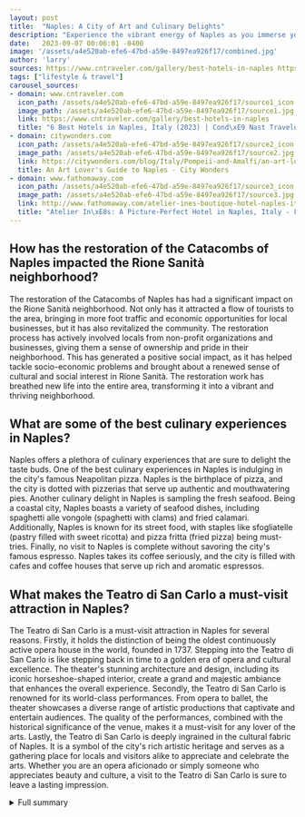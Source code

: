 ```yaml
---
layout: post
title:  "Naples: A City of Art and Culinary Delights"
description: "Experience the vibrant energy of Naples as you immerse yourself in its captivating art scene, historic landmarks, and mouthwatering culinary offerings."
date:   2023-09-07 00:06:01 -0400
image: '/assets/a4e520ab-efe6-47bd-a59e-8497ea926f17/combined.jpg'
author: 'larry'
sources: https://www.cntraveler.com/gallery/best-hotels-in-naples https://citywonders.com/blog/Italy/Pompeii-and-Amalfi/an-art-lovers-guide-to-naples http://www.fathomaway.com/atelier-ines-boutique-hotel-naples-italy-review/ https://artsandculture.google.com/story/4gVBLo6diFUXJw https://devourtours.com/blog/michelin-star-restaurants-naples-italy/ https://study.com/academy/lesson/teatro-di-san-carlo-architecture-history.html
tags: ["lifestyle & travel"]
carousel_sources:
- domain: www.cntraveler.com
  icon_path: /assets/a4e520ab-efe6-47bd-a59e-8497ea926f17/source1_icon.jpg
  image_path: /assets/a4e520ab-efe6-47bd-a59e-8497ea926f17/source1.jpg
  link: https://www.cntraveler.com/gallery/best-hotels-in-naples
  title: "6 Best Hotels in Naples, Italy (2023) | Cond\xE9 Nast Traveler"
- domain: citywonders.com
  icon_path: /assets/a4e520ab-efe6-47bd-a59e-8497ea926f17/source2_icon.jpg
  image_path: /assets/a4e520ab-efe6-47bd-a59e-8497ea926f17/source2.jpg
  link: https://citywonders.com/blog/Italy/Pompeii-and-Amalfi/an-art-lovers-guide-to-naples
  title: An Art Lover's Guide to Naples - City Wonders
- domain: www.fathomaway.com
  icon_path: /assets/a4e520ab-efe6-47bd-a59e-8497ea926f17/source3_icon.jpg
  image_path: /assets/a4e520ab-efe6-47bd-a59e-8497ea926f17/source3.jpg
  link: http://www.fathomaway.com/atelier-ines-boutique-hotel-naples-italy-review/
  title: "Atelier In\xE8s: A Picture-Perfect Hotel in Naples, Italy - Fathom"
---
```


## How has the restoration of the Catacombs of Naples impacted the Rione Sanità neighborhood?
The restoration of the Catacombs of Naples has had a significant impact on the Rione Sanità neighborhood. Not only has it attracted a flow of tourists to the area, bringing in more foot traffic and economic opportunities for local businesses, but it has also revitalized the community. The restoration process has actively involved locals from non-profit organizations and businesses, giving them a sense of ownership and pride in their neighborhood. This has generated a positive social impact, as it has helped tackle socio-economic problems and brought about a renewed sense of cultural and social interest in Rione Sanità. The restoration work has breathed new life into the entire area, transforming it into a vibrant and thriving neighborhood.

## What are some of the best culinary experiences in Naples?
Naples offers a plethora of culinary experiences that are sure to delight the taste buds. One of the best culinary experiences in Naples is indulging in the city's famous Neapolitan pizza. Naples is the birthplace of pizza, and the city is dotted with pizzerias that serve up authentic and mouthwatering pies. Another culinary delight in Naples is sampling the fresh seafood. Being a coastal city, Naples boasts a variety of seafood dishes, including spaghetti alle vongole (spaghetti with clams) and fried calamari. Additionally, Naples is known for its street food, with staples like sfogliatelle (pastry filled with sweet ricotta) and pizza fritta (fried pizza) being must-tries. Finally, no visit to Naples is complete without savoring the city's famous espresso. Naples takes its coffee seriously, and the city is filled with cafes and coffee houses that serve up rich and aromatic espressos.

## What makes the Teatro di San Carlo a must-visit attraction in Naples?
The Teatro di San Carlo is a must-visit attraction in Naples for several reasons. Firstly, it holds the distinction of being the oldest continuously active opera house in the world, founded in 1737. Stepping into the Teatro di San Carlo is like stepping back in time to a golden era of opera and cultural excellence. The theater's stunning architecture and design, including its iconic horseshoe-shaped interior, create a grand and majestic ambiance that enhances the overall experience. Secondly, the Teatro di San Carlo is renowned for its world-class performances. From opera to ballet, the theater showcases a diverse range of artistic productions that captivate and entertain audiences. The quality of the performances, combined with the historical significance of the venue, makes it a must-visit for any lover of the arts. Lastly, the Teatro di San Carlo is deeply ingrained in the cultural fabric of Naples. It is a symbol of the city's rich artistic heritage and serves as a gathering place for locals and visitors alike to appreciate and celebrate the arts. Whether you are an opera aficionado or simply someone who appreciates beauty and culture, a visit to the Teatro di San Carlo is sure to leave a lasting impression.


<details>
        <summary>Full summary</summary>
<p>I. Introduction: Naples - A City of Art and Culinary Delights</p>
<p>Naples is a vibrant city with a rich artistic scene and historic landmarks. It is also famous for being the birthplace of pizza. The hotels in Naples offer a range of options, from boutique boltholes to revitalized grande dames. Here are the best hotels in Naples.</p>
<p>Atelier Inès Arts &amp; Suites - A Fusion of Art and Hospitality</p>
<p>Atelier Inès Arts &amp; Suites opened in summer 2021, offering a unique and immersive art experience. The hotel showcases artist Annibale Oste's works, creating a living, breathing gallery for guests to explore. The building itself has a rich history, once serving as an open-air cinema and theater. With nearby attractions including a Michelin-starred pizza restaurant and the city's opera house and catacombs, Atelier Inès Arts &amp; Suites is a perfect base for art lovers and culture enthusiasts.</p>
<p>Discovering the Artistic Delights of Naples</p>
<p>Naples is a haven for art enthusiasts, with numerous galleries and museums showcasing contemporary and modern art. PAN - Palace of the Arts, Largo Barrache Art Space, Galleria Lia Rumma, and Casamadre are just a few of the venues where visitors can immerse themselves in minimal art, conceptual art, and arte povera. Museo Madre and Plart museum are must-visit destinations for those interested in contemporary art and innovative materials. The National Archaeological Museum and Museo di Capodimonte offer a glimpse into Italy's rich history and artistic heritage. Additionally, many restaurants and cafes in Naples host exhibitions for local artists, and street art tours allow visitors to discover the vibrant murals, graffiti, and stencil-work scattered throughout the city.</p>
<p>A Cultural Renaissance in Rione Sanità</p>
<p>The restoration and promotion of the Catacombs of Naples have played a pivotal role in the renaissance of the Rione Sanità neighborhood. This heritage site has not only attracted a flow of tourists but has also helped tackle socio-economic problems through community involvement. Locals from non-profit organizations and businesses have actively participated in the restoration process, generating a sense of ownership and pride within the community. The restoration work is slowly reclaiming Rione Sanità as a place of cultural and social interest, breathing new life into the entire area.</p>
<p>Indulging in Culinary Experiences in Naples</p>
<p>Naples is renowned for its culinary offerings, and the city is home to several Michelin-starred restaurants. Palazzo Petrucci, Aria, George Restaurant, Indaco, and L'Olivo are just a few of the establishments where visitors can savor exceptional dining experiences. From exquisite seafood dishes to innovative culinary creations, these restaurants showcase the best of Neapolitan gastronomy.</p>
<p>The Majestic Teatro di San Carlo</p>
<p>No visit to Naples would be complete without experiencing the grandeur of the Teatro di San Carlo. Founded in 1737, it is the oldest continuously active opera house in the world. The theater's architecture and design, including its iconic horseshoe-shaped interior, set the stage for unforgettable performances. Exploring the history of the Teatro di San Carlo is like stepping back in time to a golden era of opera and cultural excellence.</p>
<p>Conclusion: Embrace the Vibrant Energy of Naples</p>
<p>Naples is a city that seamlessly blends art, history, and culinary delights. Whether you're wandering through contemporary art galleries, immersing yourself in ancient Roman history, indulging in Michelin-starred cuisine, or experiencing the magic of opera, Naples offers an abundance of long-lasting memories. Embrace the vibrant energy of this captivating city and embark on a journey filled with art, culture, and exquisite flavors.</p>
</details>